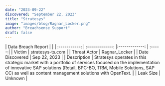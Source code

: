 ```yaml
---
date: "2023-09-22"
discovered: "September 22, 2023"
title: "Stratesys"
image: "images/blog/Ragnar_Locker.png"
author: "Breachsense Support"
draft: false
---
```


| Data Breach Report           |              | 
| :-----------: | :-------------:     |:-------------:    | :-----:|
| Victim      | stratesys-ts.com      | 
| Threat Actor      | Ragnar_Locker      | 
| Date Discovered      | Sep 22, 2023      | 
| Description      | Stratesys operates in this strategic market with a portfolio of services focused on the implementation of innovative SAP solutions (Retail, BPC-BO, TRM, Mobile Solutions, SAP CC) as well as content management solutions with OpenText.      | 
| Leak Size      | Unknown      | 

